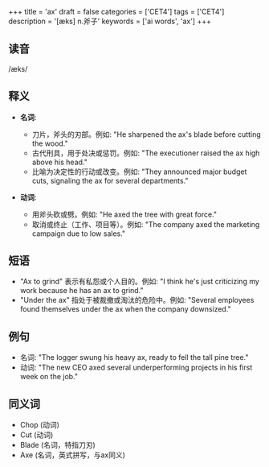 +++
title = 'ax'
draft = false
categories = ['CET4']
tags = ['CET4']
description = '[æks] n.斧子'
keywords = ['ai words', 'ax']
+++

## 读音
/æks/

## 释义
- **名词**:
  - 刀片，斧头的刃部。例如: "He sharpened the ax's blade before cutting the wood."
  - 古代刑具，用于处决或惩罚。例如: "The executioner raised the ax high above his head."
  - 比喻为决定性的行动或改变。例如: "They announced major budget cuts, signaling the ax for several departments."

- **动词**:
  - 用斧头砍或劈。例如: "He axed the tree with great force."
  - 取消或终止（工作、项目等）。例如: "The company axed the marketing campaign due to low sales."

## 短语
- "Ax to grind" 表示有私怨或个人目的。例如: "I think he's just criticizing my work because he has an ax to grind."
- "Under the ax" 指处于被裁撤或淘汰的危险中。例如: "Several employees found themselves under the ax when the company downsized."

## 例句
- 名词: "The logger swung his heavy ax, ready to fell the tall pine tree."
- 动词: "The new CEO axed several underperforming projects in his first week on the job."

## 同义词
- Chop (动词)
- Cut (动词)
- Blade (名词，特指刀刃)
- Axe (名词，英式拼写，与ax同义)
